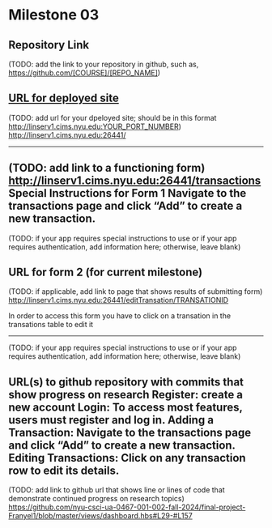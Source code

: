 Milestone 03
===

Repository Link
---
(TODO: add the link to your repository in github, such as, https://github.com/[COURSE]/[REPO_NAME])

[URL for deployed site ](https://github.com/[nyu-csci-ua-0467-001-002-fall-2024]/[final-project-Franyel1])
---
(TODO: add url for your dpeloyed site; should be in this format http://linserv1.cims.nyu.edu:YOUR_PORT_NUMBER)
http://linserv1.cims.nyu.edu:26441/

---
(TODO: add link to a functioning form)
http://linserv1.cims.nyu.edu:26441/transactions
Special Instructions for Form 1
Navigate to the transactions page and click “Add” to create a new transaction.
---
(TODO: if your app requires special instructions to use or if your app requires authentication, add information here; otherwise, leave blank)

URL for form 2 (for current milestone)
---
(TODO: if applicable, add link to page that shows results of submitting form)
http://linserv1.cims.nyu.edu:26441/editTransation/TRANSATIONID

In order to access this form you have to click on a transation in the transations table to edit it

---
(TODO: if your app requires special instructions to use or if your app requires authentication, add information here; otherwise, leave blank)

URL(s) to github repository with commits that show progress on research
Register: create a new account
Login: To access most features, users must register and log in.
Adding a Transaction: Navigate to the transactions page and click “Add” to create a new transaction.
Editing Transactions: Click on any transaction row to edit its details.
--- 
(TODO: add link to github url that shows line or lines of code that demonstrate continued progress on research topics)
https://github.com/nyu-csci-ua-0467-001-002-fall-2024/final-project-Franyel1/blob/master/views/dashboard.hbs#L29-#L157

